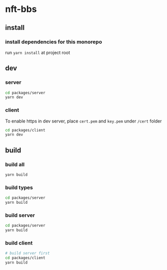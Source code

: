 # nft-bbs

## install
### install dependencies for this monorepo
run `yarn install` at project root

## dev
### server
```sh
cd packages/server
yarn dev
```

### client
To enable https in dev server, place `cert.pem` and `key.pem` under `/cert` folder
```sh
cd packages/client
yarn dev
```

## build
### build all
```sh
yarn build
```

### build types
```sh
cd packages/server
yarn build
```

### build server
```sh
cd packages/server
yarn build
```

### build client
```sh
# build server first
cd packages/client
yarn build
```
